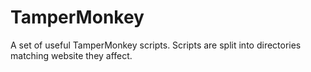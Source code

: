 # TamperMonkey
A set of useful TamperMonkey scripts. Scripts are split into directories matching website they affect.
